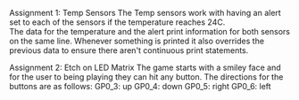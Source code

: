 Assignment 1: Temp Sensors
The Temp sensors work with having an alert set to each of the sensors if 
the temperature reaches 24C.  
The data for the temperature and the alert print information for both sensors on the same line.
Whenever something is printed it also overrides the previous data to ensure there aren't continuous 
print statements.

Assignment 2: Etch on LED Matrix
The game starts with a smiley face and for the user to being playing they can hit any button.
The directions for the buttons are as follows:
GP0_3: up
GP0_4: down
GP0_5: right
GP0_6: left 